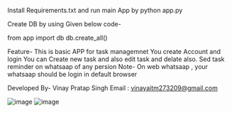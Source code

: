 Install Requirements.txt
and run main App by python app.py

Create DB by using Given below code-

from app import db
db.create_all()


Feature-
This is basic APP for task managemnet
You create Account and login 
You can Create new task and also edit task and delate also.
Sed task reminder on whatsaap of any persion 
Note- On web whatsaap , your whatsaap should be login in default browser



Developed By- Vinay Pratap Singh
Email : vinayaitm273209@gmail.com

![image](https://github.com/user-attachments/assets/46b4d4fc-ee28-44fd-b67b-8d80f27d2728)
![image](https://github.com/user-attachments/assets/247055cd-e914-4780-8991-6fb681f20387)





